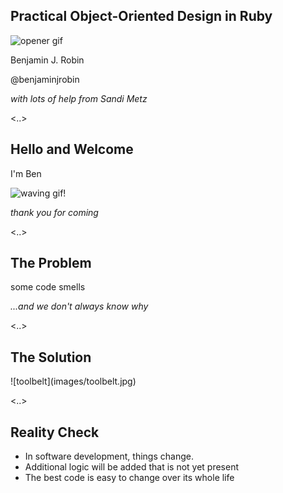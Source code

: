 ## Practical Object-Oriented Design in Ruby

![opener gif](/images/opener.gif)

Benjamin J. Robin

@benjaminjrobin

_with lots of help from Sandi Metz_

<..>

## Hello and Welcome

I'm Ben

![waving gif!](/images/waving-gosling.gif)

_thank you for coming_

<..>

## The Problem

<p class="fragment fade-in">some code smells</p>
<p class="fragment fade-in"><em>...and we don't always know why</em></p>

<..>

## The Solution

<p class="fragment fade-in">![toolbelt](images/toolbelt.jpg)</p>

<..>

## Reality Check

* In software development, things change.
* Additional logic will be added that is not yet present
* The best code is easy to change over its whole life
